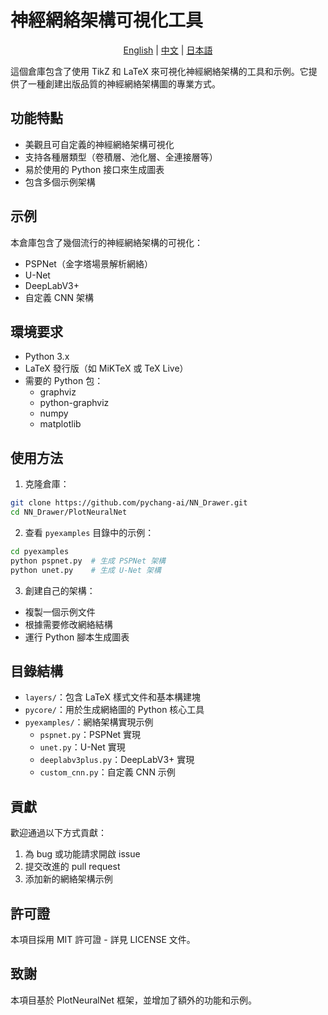 # 神經網絡架構可視化工具

<div align="center">

[English](README.md) | [中文](README_zh.md) | [日本語](README_ja.md)

</div>

這個倉庫包含了使用 TikZ 和 LaTeX 來可視化神經網絡架構的工具和示例。它提供了一種創建出版品質的神經網絡架構圖的專業方式。

## 功能特點

- 美觀且可自定義的神經網絡架構可視化
- 支持各種層類型（卷積層、池化層、全連接層等）
- 易於使用的 Python 接口來生成圖表
- 包含多個示例架構

## 示例

本倉庫包含了幾個流行的神經網絡架構的可視化：

- PSPNet（金字塔場景解析網絡）
- U-Net
- DeepLabV3+
- 自定義 CNN 架構

## 環境要求

- Python 3.x
- LaTeX 發行版（如 MiKTeX 或 TeX Live）
- 需要的 Python 包：
  - graphviz
  - python-graphviz
  - numpy
  - matplotlib

## 使用方法

1. 克隆倉庫：
```bash
git clone https://github.com/pychang-ai/NN_Drawer.git
cd NN_Drawer/PlotNeuralNet
```

2. 查看 `pyexamples` 目錄中的示例：
```bash
cd pyexamples
python pspnet.py  # 生成 PSPNet 架構
python unet.py    # 生成 U-Net 架構
```

3. 創建自己的架構：
- 複製一個示例文件
- 根據需要修改網絡結構
- 運行 Python 腳本生成圖表

## 目錄結構

- `layers/`：包含 LaTeX 樣式文件和基本構建塊
- `pycore/`：用於生成網絡圖的 Python 核心工具
- `pyexamples/`：網絡架構實現示例
  - `pspnet.py`：PSPNet 實現
  - `unet.py`：U-Net 實現
  - `deeplabv3plus.py`：DeepLabV3+ 實現
  - `custom_cnn.py`：自定義 CNN 示例

## 貢獻

歡迎通過以下方式貢獻：
1. 為 bug 或功能請求開啟 issue
2. 提交改進的 pull request
3. 添加新的網絡架構示例

## 許可證

本項目採用 MIT 許可證 - 詳見 LICENSE 文件。

## 致謝

本項目基於 PlotNeuralNet 框架，並增加了額外的功能和示例。
